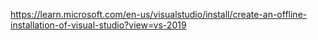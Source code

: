 https://learn.microsoft.com/en-us/visualstudio/install/create-an-offline-installation-of-visual-studio?view=vs-2019
